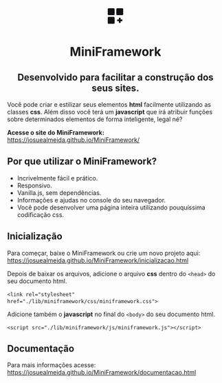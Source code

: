 <div align="center">
  <img src="./favicon.png">
  <h1>MiniFramework</h1>

  <h2>
    <strong>Desenvolvido para facilitar a construção dos seus sites.</strong>
  </h2>
</div>

Você pode criar e estilizar seus elementos **html** facilmente utilizando as classes **css**. Além disso você terá um **javascript** que irá atribuir funções sobre determinados elementos de forma inteligente, legal né?

**Acesse o site do MiniFramework:** https://josuealmeida.github.io/MiniFramework/

## Por que utilizar o MiniFramework?

- Incrivelmente fácil e prático.
- Responsivo. 
- Vanilla.js, sem dependências.
- Informações e ajudas no console do seu navegador.
- Você pode desenvolver uma página inteira utilizando pouquíssima codificação css.

## Inicialização

Para começar, baixe o MiniFramework ou crie um novo projeto aqui: https://josuealmeida.github.io/MiniFramework/inicializacao.html

Depois de baixar os arquivos, adicione o arquivo **css** dentro do `<head>` do seu documento html.

```
<link rel="stylesheet" href="./lib/miniframework/css/miniframework.css">
```

Adicione também o **javascript** no final do `<body>` do seu documento html.

```
<script src="./lib/miniframework/js/miniframework.js"></script>
```

## Documentação

Para mais informações acesse: https://josuealmeida.github.io/MiniFramework/documentacao.html
